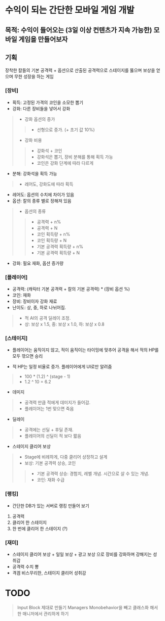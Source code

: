 # 수익이 되는 간단한 모바일 게임 개발
## 목적: 수익이 들어오는 (3일 이상 컨텐츠가 지속 가능한) 모바일 게임을 만들어보자

## 기획

장착한 칼들의 기본 공격력 + 옵션으로 산출된 공격력으로 스테이지를 뚫으며 보상을 얻으며 무한 성장을 하는 게임

### [장비] 
- 획득: 고정된 가격의 코인을 소모한 뽑기
- 강화: 다른 장비들을 넣어서 강화
> - 강화 옵션의 증가
> > - 선형으로 증가. (+ 초기 값 10%)
> - 강화 비용
> > - 강화석 + 코인
> > - 강화석은 뽑기, 장비 분해를 통해 획득 가능
> > - 코인은 강화 단계에 따라 다르게
- 분해: 강화석을 획득 가능
> - 레어도, 강화도에 따라 획득
- 레어도: 옵션의 수치에 차이가 있음
- 옵션: 칼의 종류 별로 정해져 있음
> - 옵션의 종류
> > - 공격력 + n%
> > - 공격력 + N
> > - 코인 획득량 + n%
> > - 코인 획득량 + N
> > - 기본 공격력 획득량 + n%
> > - 기본 공격력 획득량 + N

- 강화: 필요 재화, 옵션 증가량

### [플레이어]
- 공격력: (캐릭터 기본 공격력 + 칼의 기본 공격력) * (장비 옵션 %)
- 코인: 재화
- 장비: 장비이자 강화 재료
- 난이도: 상, 중, 하로 나뉘어짐.
> - 적 AI의 공격 딜레이 조정. 
> - 상: 보상 x 1.5, 중: 보상 x 1.0, 하: 보상 x 0.8

### [스테이지]
- 플레이어는 움직이지 않고, 적이 움직이는 타이밍에 맞추어 공격을 해서 적의 HP를 모두 깎으면 승리

- 적 HP는 일정 비율로 증가. 플레이어에게 UI로만 알려줌
> - 100 * (1.2) ^ (stage - 1)
> - 1.2 ^ 10 = 6.2

- 데미지
> - 공격력 만큼 적에게 데미지가 들어감. 
> - 플레이어는 1번 맞으면 죽음

- 딜레이
> - 공격에는 선딜 + 후딜 존재. 
> - 플레이어의 선딜이 적 보다 짧음

- 스테이지 클리어 보상
> - Stage에 비례하게, 다중 클리어 상정하고 설계
> - 보상: 기본 공격력 상승, 코인
> > - 기본 공격력 상승: 경험치, 레벨 개념. 시간으로 살 수 있는 개념. 
> > - 코인: 재화 수급

### [랭킹]
- 간단한 DB가 있는 서버로 랭킹 만들어 보기
1. 공격력
2. 클리어 한 스테이지
3. 한 번에 클리어 한 스테이지 (?)

### [재미]
- 스테이지 클리어 보상 + 일일 보상 + 광고 보상 으로 장비를 강화하며 강해지는 성취감
- 공격력 수치 뽕
- 격겜 비스무리한, 스테이지 클리어 성취감


# TODO

> Input Block 제대로 만들기
> Managers Monobehavior을 빼고 클래스화 해서 한 매니저에서 관리하게 하기
